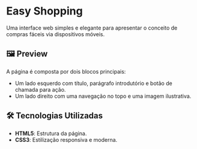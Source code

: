 # Easy Shopping

Uma interface web simples e elegante para apresentar o conceito de compras fáceis via dispositivos móveis.

## 🖼️ Preview

A página é composta por dois blocos principais:

- Um lado esquerdo com título, parágrafo introdutório e botão de chamada para ação.
- Um lado direito com uma navegação no topo e uma imagem ilustrativa.

## 🛠️ Tecnologias Utilizadas

- **HTML5**: Estrutura da página.
- **CSS3**: Estilização responsiva e moderna.

